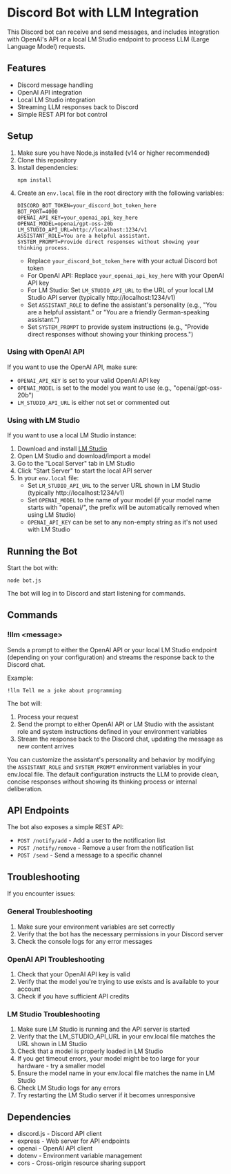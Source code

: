 # Discord Bot with LLM Integration

This Discord bot can receive and send messages, and includes integration with OpenAI's API or a local LM Studio endpoint to process LLM (Large Language Model) requests.

## Features

- Discord message handling
- OpenAI API integration
- Local LM Studio integration
- Streaming LLM responses back to Discord
- Simple REST API for bot control

## Setup

1. Make sure you have Node.js installed (v14 or higher recommended)
2. Clone this repository
3. Install dependencies:
   ```
   npm install
   ```
4. Create an `env.local` file in the root directory with the following variables:
   ```
   DISCORD_BOT_TOKEN=your_discord_bot_token_here
   BOT_PORT=4000
   OPENAI_API_KEY=your_openai_api_key_here
   OPENAI_MODEL=openai/gpt-oss-20b
   LM_STUDIO_API_URL=http://localhost:1234/v1
   ASSISTANT_ROLE=You are a helpful assistant.
   SYSTEM_PROMPT=Provide direct responses without showing your thinking process.
   ```
   - Replace `your_discord_bot_token_here` with your actual Discord bot token
   - For OpenAI API: Replace `your_openai_api_key_here` with your OpenAI API key
   - For LM Studio: Set `LM_STUDIO_API_URL` to the URL of your local LM Studio API server (typically http://localhost:1234/v1)
   - Set `ASSISTANT_ROLE` to define the assistant's personality (e.g., "You are a helpful assistant." or "You are a friendly German-speaking assistant.")
   - Set `SYSTEM_PROMPT` to provide system instructions (e.g., "Provide direct responses without showing your thinking process.")

### Using with OpenAI API

If you want to use the OpenAI API, make sure:
- `OPENAI_API_KEY` is set to your valid OpenAI API key
- `OPENAI_MODEL` is set to the model you want to use (e.g., "openai/gpt-oss-20b")
- `LM_STUDIO_API_URL` is either not set or commented out

### Using with LM Studio

If you want to use a local LM Studio instance:
1. Download and install [LM Studio](https://lmstudio.ai/)
2. Open LM Studio and download/import a model
3. Go to the "Local Server" tab in LM Studio
4. Click "Start Server" to start the local API server
5. In your `env.local` file:
   - Set `LM_STUDIO_API_URL` to the server URL shown in LM Studio (typically http://localhost:1234/v1)
   - Set `OPENAI_MODEL` to the name of your model (if your model name starts with "openai/", the prefix will be automatically removed when using LM Studio)
   - `OPENAI_API_KEY` can be set to any non-empty string as it's not used with LM Studio

## Running the Bot

Start the bot with:

```
node bot.js
```

The bot will log in to Discord and start listening for commands.

## Commands

### !llm \<message\>

Sends a prompt to either the OpenAI API or your local LM Studio endpoint (depending on your configuration) and streams the response back to the Discord chat.

Example:
```
!llm Tell me a joke about programming
```

The bot will:
1. Process your request
2. Send the prompt to either OpenAI API or LM Studio with the assistant role and system instructions defined in your environment variables
3. Stream the response back to the Discord chat, updating the message as new content arrives

You can customize the assistant's personality and behavior by modifying the `ASSISTANT_ROLE` and `SYSTEM_PROMPT` environment variables in your env.local file. The default configuration instructs the LLM to provide clean, concise responses without showing its thinking process or internal deliberation.

## API Endpoints

The bot also exposes a simple REST API:

- `POST /notify/add` - Add a user to the notification list
- `POST /notify/remove` - Remove a user from the notification list
- `POST /send` - Send a message to a specific channel

## Troubleshooting

If you encounter issues:

### General Troubleshooting
1. Make sure your environment variables are set correctly
2. Verify that the bot has the necessary permissions in your Discord server
3. Check the console logs for any error messages

### OpenAI API Troubleshooting
1. Check that your OpenAI API key is valid
2. Verify that the model you're trying to use exists and is available to your account
3. Check if you have sufficient API credits

### LM Studio Troubleshooting
1. Make sure LM Studio is running and the API server is started
2. Verify that the LM_STUDIO_API_URL in your env.local file matches the URL shown in LM Studio
3. Check that a model is properly loaded in LM Studio
4. If you get timeout errors, your model might be too large for your hardware - try a smaller model
5. Ensure the model name in your env.local file matches the name in LM Studio
6. Check LM Studio logs for any errors
7. Try restarting the LM Studio server if it becomes unresponsive

## Dependencies

- discord.js - Discord API client
- express - Web server for API endpoints
- openai - OpenAI API client
- dotenv - Environment variable management
- cors - Cross-origin resource sharing support
